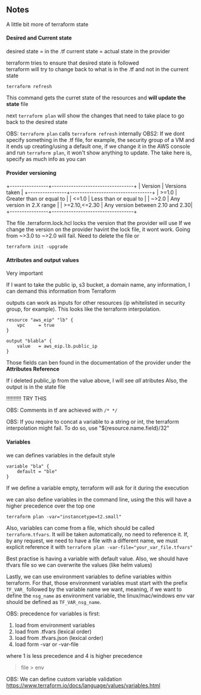 ## Notes

A little bit more of terraform state

#### Desired and Current state

desired state = in the .tf
current state = actual state in the provider

terraform tries to ensure that desired state is followed \
terraform will try to change back to what is in the .tf and not in the current state

```hcl
terraform refresh 
```

This command gets the curret state of the resources and **will update the state** file

next ```terraform plan``` will show the changes that need to take place to go back to 
the desired state

OBS: ```terraform plan``` calls ```terraform refresh``` internally
OBS2: If we dont specify something in the .tf file, for example, the security group of a VM and it ends up creating/using a default one, if we change it in the AWS console and run ```terraform plan```, it won't show anything to update. The take here is, specify as much info as you can

#### Provider versioning

+----------------+----------------------------------+
| Version        |      Versions taken              |
+----------------+----------------------------------+
| >=1.0          | Greater than or equal to         |
| <=1.0          | Less than or equal to            |
| ~>2.0          | Any version in 2.X range         |
| >=2.10,<=2.30  | Any version between 2.10 and 2.30|
+----------------+----------------------------------+

The file .terraform.lock.hcl locks the version that the provider will use
If we change the version on the provider havint the lock file, it wont work.
Going from ~>3.0 to ~>2.0 will fail. Need to delete the file or

```terraform init -upgrade```

#### Attributes and output values

Very important

If I want to take the public ip, s3 bucket, a domain name, any information, I can demand this information from Terraform

outputs can work as inputs for other resources (ip whitelisted in security group, for example). This looks like the terraform interpolation.

```hcl
resource "aws_eip" "lb" {
    vpc     = true
}

output "blabla" {
    value   = aws_eip.lb.public_ip 
}
```

Those fields can ben found in the documentation of the provider under the **Attributes Reference**

If i deleted public_ip from the value above, I will see _all_ atributes
Also, the output is in the state file

!!!!!!!!!! TRY THIS

OBS: Comments in tf are achieved with ```/* */```

OBS: If you require to concat a variable to a string or int, the terraform interpolation might fail. To do so, use "${resource.name.field}/32"

#### Variables

we can defines variables in the default style

```hcl
variable "bla" {
    default = "ble"
}
```

If we define a variable empty, terraform will ask for it during the execution

we can also define variables in the command line, using the this will have a higher precedence over the top one

```hcl
terraform plan -var="instancetype=t2.small"
```

Also, variables can come from a file, which should be called ```terraform.tfvars```. It will be taken automatically, no need to reference it. If, by any request, we need to have a file with a different name, we must explicit reference it with ```terraform plan -var-file="your_var_file.tfvars" ```

Best practise is having a variable with default value. Also, we should have tfvars file so we can overwrite the values (like helm values)

Lastly, we can use environment variables to define variables within terraform. For that, those environment variables must start with the prefix ```TF_VAR_``` followed by the variable name we want, meaning, if we want to define the ``` nsg_name ``` as environment variable, the linux/mac/windows env var should be defined as ``` TF_VAR_nsg_name ```. 

OBS: precedence for variables is first:
1. load from environment variables
2. load from .tfvars (lexical order)
3. load from .tfvars.json (lexical order)
4. load form -var or -var-file

where 1 is less precedence and 4 is higher precedence

> file > env

OBS: We can define custom variable validation https://www.terraform.io/docs/language/values/variables.html